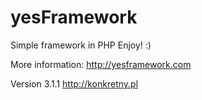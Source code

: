 # yesFramework
Simple framework in PHP
Enjoy! :)

More information: http://yesframework.com

Version 3.1.1
http://konkretny.pl